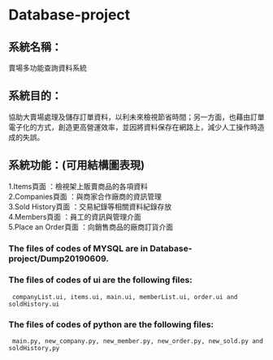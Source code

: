 # Database-project

## 系統名稱：
賣場多功能查詢資料系統

## 系統目的：
協助大賣場處理及儲存訂單資料，以利未來檢視節省時間；另一方面，也藉由訂單電子化的方式，創造更高營運效率，並因將資料保存在網路上，減少人工操作時造成的失誤。

## 系統功能：(可用結構圖表現)

1.Items頁面           ：檢視架上販賣商品的各項資料  
2.Companies頁面       ：與商家合作廠商的資訊管理  
3.Sold History頁面    ：交易紀錄等相關資料紀錄存放  
4.Members頁面         ：員工的資訊與管理介面  
5.Place an Order頁面  ：向銷售商品的廠商訂貨介面  

### The files of codes of MYSQL are in Database-project/Dump20190609.
### The files of codes of ui are the following files:
     companyList.ui, items.ui, main.ui, memberList.ui, order.ui and soldHistory.ui
### The files of codes of python are the following files:
     main.py, new_company.py, new_member.py, new_order.py, new_sold.py and soldHistory,py
     
